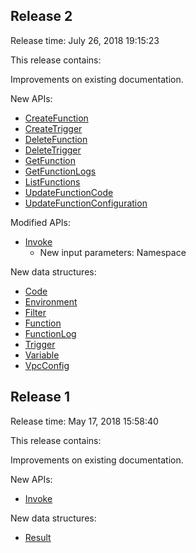 ## Release 2

Release time: July 26, 2018 19:15:23

This release contains:

Improvements on existing documentation.

New APIs:

* [CreateFunction](/document/api/583/18586)
* [CreateTrigger](/document/api/583/18589)
* [DeleteFunction](/document/api/583/18585)
* [DeleteTrigger](/document/api/583/18588)
* [GetFunction](/document/api/583/18584)
* [GetFunctionLogs](/document/api/583/18583)
* [ListFunctions](/document/api/583/18582)
* [UpdateFunctionCode](/document/api/583/18581)
* [UpdateFunctionConfiguration](/document/api/583/18580)

Modified APIs:

* [Invoke](/document/api/583/17243)
	* New input parameters: Namespace

New data structures:

* [Code](https://intl.cloud.tencent.com/document/api/583/17244)
* [Environment](https://intl.cloud.tencent.com/document/api/583/17244)
* [Filter](https://intl.cloud.tencent.com/document/api/583/17244)
* [Function](https://intl.cloud.tencent.com/document/api/583/17244)
* [FunctionLog](https://intl.cloud.tencent.com/document/api/583/17244)
* [Trigger](https://intl.cloud.tencent.com/document/api/583/17244)
* [Variable](https://intl.cloud.tencent.com/document/api/583/17244)
* [VpcConfig](https://intl.cloud.tencent.com/document/api/583/17244)

## Release 1

Release time: May 17, 2018 15:58:40

This release contains:

Improvements on existing documentation.

New APIs:

* [Invoke](/document/api/583/17243)

New data structures:

* [Result](https://intl.cloud.tencent.com/document/api/583/17244)

